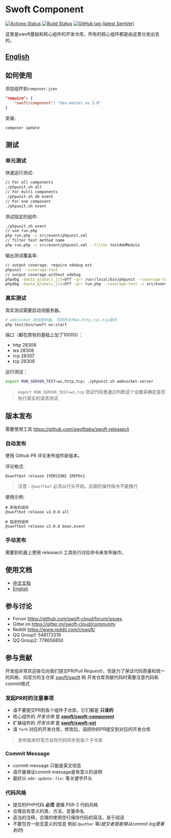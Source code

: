 # Swoft Component

[![Actions Status](https://github.com/swoft-cloud/swoft-component/workflows/Unit-tests/badge.svg)](https://github.com/swoft-cloud/swoft-component/actions)
[![Build Status](https://travis-ci.org/swoft-cloud/swoft-component.svg?branch=master)](https://travis-ci.org/swoft-cloud/swoft-component)
[![GitHub tag (latest SemVer)](https://img.shields.io/github/tag/swoft-cloud/swoft-component)](https://github.com/swoft-cloud/swoft-component)

这里是swoft基础和核心组件的开发仓库，所有的核心组件都是由这里分发出去的。

## [English](README.md)

## 如何使用

添加组件到`composer.json`

```json
"require": {
    "swoft/component": "dev-master as 2.0"
}
```

安装:

```bash
composer update
```

## 测试

### 单元测试

快速运行测试:

```bash
// For all components
./phpunit.sh all
// For multi components
./phpunit.sh db event
// For one component
./phpunit.sh event
```

测试指定的组件:

```bash
./phpunit.sh event
// use run.php
php run.php -c src/event/phpunit.xml
// filter test method name
php run.php -c src/event/phpunit.xml --filter testAddModule
```

输出测试覆盖率:

```bash
// output coverage. require xdebug ext
phpunit --coverage-text
// output coverage without xdebug
phpdbg -dauto_globals_jit=Off -qrr /usr/local/bin/phpunit --coverage-text
phpdbg -dauto_globals_jit=Off -qrr run.php --coverage-text -c src/event/phpunit.xml
```

### 真实测试

真实测试需要启动测服务器。

```bash
# websocket 测试服务器, 可同时支持ws,http,rpc,tcp服务
php test/bin/swoft ws:start
```

端口（都在原有的基础上加了10000）：

- http 28308
- ws 28308
- rcp 28307
- tcp 28309

运行测试：

```bash
export RUN_SERVER_TEST=ws,http,tcp; ./phpunit.sh websocket-server
```

> `export RUN_SERVER_TEST=ws,tcp` 测试代码里通过判断这个设置来确定是否执行真实的请求测试

## 版本发布

需要使用工具 https://github.com/swoftlabs/swoft-releasecli

### 自动发布

使用 Github PR 评论发布组件新版本。

评论格式:

```text
@swoftbot release {VERSION} {REPOs}
```

> 注意：`@swoftbot` 必须从行头开始，后面的操作指令不能换行

使用示例:

```text
# 所有的组件
@swoftbot release v2.0.8 all

# 指定的组件
@swoftbot release v2.0.8 bean,event
```

### 手动发布

需要到机器上使用 releasecli 工具执行对应命令来发布操作。

## 使用文档

- [中文文档](https://www.swoft.org/docs)
- [English](https://en.swoft.org/docs)

## 参与讨论

- Forum https://github.com/swoft-cloud/forum/issues
- Gitter.im https://gitter.im/swoft-cloud/community
- Reddit https://www.reddit.com/r/swoft/
- QQ Group1: 548173319      
- QQ Group2: 778656850

## 参与贡献

开发组非常欢迎各位向我们提交PR(_Pull Request_)，但是为了保证代码质量和统一的风格，向官方的主仓库 [swoft/swoft](https://github.com/swoft-cloud/swoft) 和 开发仓库贡献代码时需要注意代码和commit格式

### 发起PR时的注意事项

- 请不要提交PR到各个组件子仓库，它们都是 **只读的**
- 核心组件的 _开发仓库_ 是 **[swoft/swoft-component][core]**
- 扩展组件的 _开发仓库_ 是 **[swoft/swoft-ext][ext]**
- 请 `fork` 对应的开发仓库，修改后，请把你的PR提交到对应的开发仓库

> 发布版本时官方会将代码同步到各个子仓库
### Commit Message

- commit message 只能是英文信息
- 请尽量保证commit message是有意义的说明
- 最好以 `add:` `update:` `fix:` 等关键字开头

### 代码风格

- 提交的PHP代码 **必须** 遵循 PSR-2 代码风格
- 合理且有意义的类、方法、变量命名
- 适当的注释，合理的使用空行保持代码的简洁，易于阅读
- 不要包含一些无意义的信息 例如 `@author` 等(_提交者是能够从commit log里看到的_)


[core]: https://github.com/swoft-cloud/swoft-component
[ext]: https://github.com/swoft-cloud/swoft-ext
